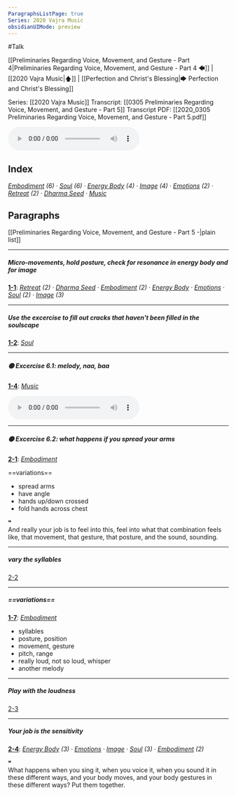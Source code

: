 ```yaml
---
ParagraphsListPage: true
Series: 2020 Vajra Music
obsidianUIMode: preview
---
```

#Talk

[[Preliminaries Regarding Voice, Movement, and Gesture - Part 4|Preliminaries Regarding Voice, Movement, and Gesture - Part 4 🡄]] | [[2020 Vajra Music|🡅]] | [[Perfection and Christ's Blessing|🡆 Perfection and Christ's Blessing]]

Series: [[2020 Vajra Music]]
Transcript: [[0305 Preliminaries Regarding Voice, Movement, and Gesture - Part 5]]
Transcript PDF: [[2020_0305 Preliminaries Regarding Voice, Movement, and Gesture - Part 5.pdf]]

<audio controls preload=metadata style=" width:300px;" controlslist="nodownload"><source src="https://dharmaseed.org/talks/62456/20200305-Rob_Burbea-GAIA-preliminaries_regarding_voice_movement_and_gesture_part_5-62456.mp3" type="audio/mpeg">???</audio>

## Index
<span class="counts">_<a data-href="Embodiment" href="Embodiment" class="internal-link" target="_blank" rel="noopener">Embodiment</a> (6) · <a data-href="Soul" href="Soul" class="internal-link" target="_blank" rel="noopener">Soul</a> (6) · <a data-href="Energy Body" href="Energy+Body" class="internal-link" target="_blank" rel="noopener">Energy Body</a> (4) · <a data-href="Image" href="Image" class="internal-link" target="_blank" rel="noopener">Image</a> (4) · <a data-href="Emotions" href="Emotions" class="internal-link" target="_blank" rel="noopener">Emotions</a> (2) · <a data-href="Retreat" href="Retreat" class="internal-link" target="_blank" rel="noopener">Retreat</a> (2) · <a data-href="Dharma Seed" href="Dharma+Seed" class="internal-link" target="_blank" rel="noopener">Dharma Seed</a> · <a data-href="Music" href="Music" class="internal-link" target="_blank" rel="noopener">Music</a>_</span>
<br/>

## Paragraphs
[[Preliminaries Regarding Voice, Movement, and Gesture - Part 5 -|plain list]]

---
##### Micro-movements, hold posture, check for resonance in energy body and for image
<span class="counts">**<a aria-label-position="top" aria-label="0305 Preliminaries Regarding Voice, Movement, and Gesture - Part 5" data-href="0305 Preliminaries Regarding Voice, Movement, and Gesture - Part 5#^1-1" href="0305+Preliminaries+Regarding+Voice%2C+Movement%2C+and+Gesture+-+Part+5#^1-1" class="internal-link" target="_blank" rel="noopener">1-1</a>**: _<a data-href="Retreat" href="Retreat" class="internal-link" target="_blank" rel="noopener">Retreat</a> (2) · <a data-href="Dharma Seed" href="Dharma+Seed" class="internal-link" target="_blank" rel="noopener">Dharma Seed</a> · <a data-href="Embodiment" href="Embodiment" class="internal-link" target="_blank" rel="noopener">Embodiment</a> (2) · <a data-href="Energy Body" href="Energy+Body" class="internal-link" target="_blank" rel="noopener">Energy Body</a> · <a data-href="Emotions" href="Emotions" class="internal-link" target="_blank" rel="noopener">Emotions</a> · <a data-href="Soul" href="Soul" class="internal-link" target="_blank" rel="noopener">Soul</a> (2) · <a data-href="Image" href="Image" class="internal-link" target="_blank" rel="noopener">Image</a> (3)_</span>

---
##### Use the excercise to fill out cracks that haven't been filled in the soulscape
<span class="counts">**<a aria-label-position="top" aria-label="0305 Preliminaries Regarding Voice, Movement, and Gesture - Part 5" data-href="0305 Preliminaries Regarding Voice, Movement, and Gesture - Part 5#^1-2" href="0305+Preliminaries+Regarding+Voice%2C+Movement%2C+and+Gesture+-+Part+5#^1-2" class="internal-link" target="_blank" rel="noopener">1-2</a>**: _<a data-href="Soul" href="Soul" class="internal-link" target="_blank" rel="noopener">Soul</a>_</span>

---
##### 🟡 Excercise 6.1: melody, naa, baa
<span class="counts">**<a aria-label-position="top" aria-label="0305 Preliminaries Regarding Voice, Movement, and Gesture - Part 5" data-href="0305 Preliminaries Regarding Voice, Movement, and Gesture - Part 5#^1-4" href="0305+Preliminaries+Regarding+Voice%2C+Movement%2C+and+Gesture+-+Part+5#^1-4" class="internal-link" target="_blank" rel="noopener">1-4</a>**: _<a data-href="Music" href="Music" class="internal-link" target="_blank" rel="noopener">Music</a>_</span>

<audio controls preload=metadata style=" width:300px;" controlslist="nodownload"><source src="https://dharmaseed.org/talks/62456/20200305-Rob_Burbea-GAIA-preliminaries_regarding_voice_movement_and_gesture_part_5-62456.mp3#t=03:02" type="audio/mpeg">???</audio>

---
##### 🟡 Excercise 6.2: what happens if you spread your arms
<span class="counts">**<a aria-label-position="top" aria-label="0305 Preliminaries Regarding Voice, Movement, and Gesture - Part 5" data-href="0305 Preliminaries Regarding Voice, Movement, and Gesture - Part 5#^2-1" href="0305+Preliminaries+Regarding+Voice%2C+Movement%2C+and+Gesture+-+Part+5#^2-1" class="internal-link" target="_blank" rel="noopener">2-1</a>**: _<a data-href="Embodiment" href="Embodiment" class="internal-link" target="_blank" rel="noopener">Embodiment</a>_</span>

==variations==
- spread arms
- have angle
- hands up/down crossed
- fold hands across chest

<div class="admonition quote"><div class="title">❝</div><div class="content">
And really your job is to feel into this, feel into what that combination feels like, that movement, that gesture, that posture, and the sound, sounding.<br/>
</div></div>

---
##### vary the syllables
<span class="counts"><a aria-label-position="top" aria-label="0305 Preliminaries Regarding Voice, Movement, and Gesture - Part 5" data-href="0305 Preliminaries Regarding Voice, Movement, and Gesture - Part 5#^2-2" href="0305+Preliminaries+Regarding+Voice%2C+Movement%2C+and+Gesture+-+Part+5#^2-2" class="internal-link" target="_blank" rel="noopener">2-2</a></span>

---
##### ==variations==
<span class="counts">**<a aria-label-position="top" aria-label="0305 Preliminaries Regarding Voice, Movement, and Gesture - Part 5" data-href="0305 Preliminaries Regarding Voice, Movement, and Gesture - Part 5#^1-7" href="0305+Preliminaries+Regarding+Voice%2C+Movement%2C+and+Gesture+-+Part+5#^1-7" class="internal-link" target="_blank" rel="noopener">1-7</a>**: _<a data-href="Embodiment" href="Embodiment" class="internal-link" target="_blank" rel="noopener">Embodiment</a>_</span>

- syllables
- posture, position
- movement, gesture
- pitch, range
- really loud, not so loud, whisper
- another melody

---
##### Play with the loudness
<span class="counts"><a aria-label-position="top" aria-label="0305 Preliminaries Regarding Voice, Movement, and Gesture - Part 5" data-href="0305 Preliminaries Regarding Voice, Movement, and Gesture - Part 5#^2-3" href="0305+Preliminaries+Regarding+Voice%2C+Movement%2C+and+Gesture+-+Part+5#^2-3" class="internal-link" target="_blank" rel="noopener">2-3</a></span>

---
##### Your job is the sensitivity
<span class="counts">**<a aria-label-position="top" aria-label="0305 Preliminaries Regarding Voice, Movement, and Gesture - Part 5" data-href="0305 Preliminaries Regarding Voice, Movement, and Gesture - Part 5#^2-4" href="0305+Preliminaries+Regarding+Voice%2C+Movement%2C+and+Gesture+-+Part+5#^2-4" class="internal-link" target="_blank" rel="noopener">2-4</a>**: _<a data-href="Energy Body" href="Energy+Body" class="internal-link" target="_blank" rel="noopener">Energy Body</a> (3) · <a data-href="Emotions" href="Emotions" class="internal-link" target="_blank" rel="noopener">Emotions</a> · <a data-href="Image" href="Image" class="internal-link" target="_blank" rel="noopener">Image</a> · <a data-href="Soul" href="Soul" class="internal-link" target="_blank" rel="noopener">Soul</a> (3) · <a data-href="Embodiment" href="Embodiment" class="internal-link" target="_blank" rel="noopener">Embodiment</a> (2)_</span>

<div class="admonition quote"><div class="title">❝</div><div class="content">
What happens when you sing it, when you voice it, when you sound it in these different ways, and your body moves, and your body gestures in these different ways? Put them together.<br/>
</div></div>
